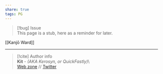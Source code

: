 ```yaml
---  
share: true  
tags: PG  
---  
```

> [!bug] Issue  
> This page is a stub, here as a reminder for later.  
  
[[Kanjō Ward]]  
  
-----  
> [!cite] Author info  
> **Kit** - *(AKA Kerosyn, or QuickFastly)*\  
> [Web zone](https://kitabe.link) // [Twitter](https://twitter.com/Kerosyn_)